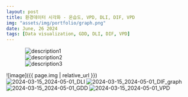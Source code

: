 ```yaml
---
layout: post
title: 환경데이터 시각화 - 온습도, VPD, DLI, DIF, VPD
img: "assets/img/portfolio/graph.png"
date: June, 26 2024
tags: [Data visualization, GDD, DLI, DIF, VPD]
---
```

<!DOCTYPE html>
<html lang="en">
<head>
  <meta charset="UTF-8">
  <meta name="viewport" content="width=device-width, initial-scale=1.0">
  <title>Image Slider</title>
  <link rel="stylesheet" type="text/css" href="https://cdn.jsdelivr.net/npm/slick-carousel@1.8.1/slick/slick.css"/>
  <style>
    .slider {
      width: 80%;
      margin: 0 auto;
    }
    .slick-slide img {
      width: 100%;
      height: auto;
    }
  </style>
</head>
<body>
  <div class="slider">
    <div><img src="https://github.com/Yanghuiwon22/Yanghuiwon22.github.io/assets/127187225/f69501f6-71bf-4ce8-8435-4da6e5f2c054" alt="description1"></div>
    <div><img src="https://github.com/Yanghuiwon22/Yanghuiwon22.github.io/assets/127187225/f69501f6-71bf-4ce8-8435-4da6e5f2c054" alt="description2"></div>
    <div><img src="https://github.com/Yanghuiwon22/Yanghuiwon22.github.io/assets/127187225/f69501f6-71bf-4ce8-8435-4da6e5f2c054" alt="description3"></div>
    <!-- 더 많은 이미지 추가 가능 -->
  </div>

  <script src="https://code.jquery.com/jquery-3.6.0.min.js"></script>
  <script type="text/javascript" src="https://cdn.jsdelivr.net/npm/slick-carousel@1.8.1/slick/slick.min.js"></script>
  <script type="text/javascript">
    $(document).ready(function(){
      $('.slider').slick({
        dots: true,
        infinite: true,
        speed: 500,
        slidesToShow: 1,
        slidesToScroll: 1,
        autoplay: true,
        autoplaySpeed: 2000,
      });
    });
  </script>
</body>
</html>





![image]({{ page.img | relative_url }})   
![2024-03-15_2024-05-01_DLI](https://github.com/Yanghuiwon22/Yanghuiwon22.github.io/assets/127187225/f69501f6-71bf-4ce8-8435-4da6e5f2c054)
![2024-03-15_2024-05-01_DIF_graph](https://github.com/Yanghuiwon22/Yanghuiwon22.github.io/assets/127187225/5fd0f108-55ca-44d9-add7-a51a3e2325c7)
![2024-03-15_2024-05-01_GDD](https://github.com/Yanghuiwon22/Yanghuiwon22.github.io/assets/127187225/411e316c-9fba-444d-a318-eb4d0ad1962e)
![2024-03-15_2024-05-01_VPD](https://github.com/Yanghuiwon22/Yanghuiwon22.github.io/assets/127187225/be03fa62-8730-485c-914f-9e84297dde66)
